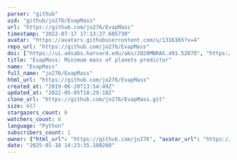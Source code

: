 ```yaml
---
parser: "github"
uid: "github/jo276/EvapMass"
url: "https://github.com/jo276/EvapMass"
timestamp: "2022-07-17 17:13:27.605730"
avatar: "https://avatars.githubusercontent.com/u/1316165?v=4"
repo_url: "https://github.com/jo276/EvapMass"
doi: ["https://ui.adsabs.harvard.edu/abs/2020MNRAS.491.5287O", "https://ui.adsabs.harvard.edu/abs/2020ascl.soft11015O/abstract"]
title: "EvapMass: Minimum mass of planets predictor"
name: "EvapMass"
full_name: "jo276/EvapMass"
html_url: "https://github.com/jo276/EvapMass"
created_at: "2019-06-20T13:54:49Z"
updated_at: "2022-05-05T18:29:18Z"
clone_url: "https://github.com/jo276/EvapMass.git"
size: 657
stargazers_count: 6
watchers_count: 6
language: "Python"
subscribers_count: 1
owner: {"html_url": "https://github.com/jo276", "avatar_url": "https://avatars.githubusercontent.com/u/1316165?v=4", "login": "jo276", "type": "User"}
date: "2025-01-18 14:23:35.180260"
---
```

